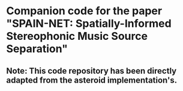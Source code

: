 # Companion code for the paper "SPAIN-NET: Spatially-Informed Stereophonic Music Source Separation"

## Note: This code repository has been directly adapted from the __asteroid__ implementation's. 
